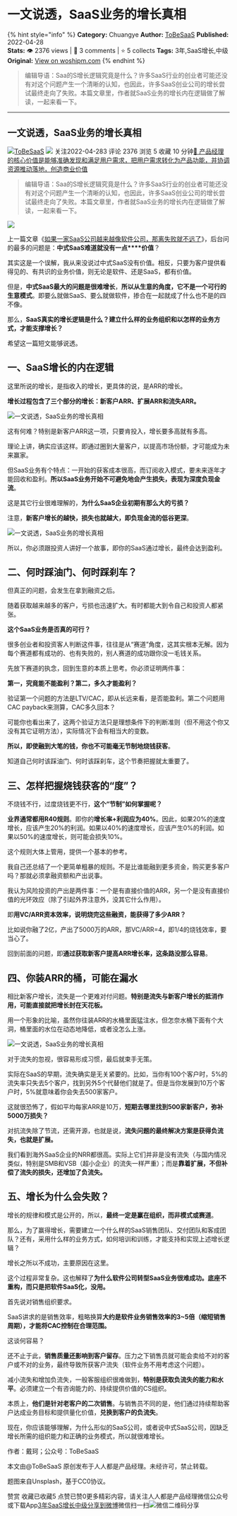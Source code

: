 # 一文说透，SaaS业务的增长真相
{% hint style="info" %}
**Category:** Chuangye
**Author:** [ToBeSaaS](https://www.woshipm.com/u/1341134)
**Published:** 2022-04-28  
**Stats:** 👁️ 2376 views | 💬 3 comments | ⭐ 5 collects
**Tags:** 3年,SaaS增长,中级
**Original:** [View on woshipm.com](https://www.woshipm.com/chuangye/5416636.html)
{% endhint %}
> 编辑导语：Saa的S增长逻辑究竟是什么？许多SaaS行业的创业者可能还没有对这个问题产生一个清晰的认知，也因此，许多SaaS创业公司的增长尝试最终走向了失败。本篇文章里，作者就SaaS业务的增长内在逻辑做了解读，一起来看一下。

---

## 一文说透，SaaS业务的增长真相

[![](https://static.qidianla.com/woshipm_def_head_1.jpg?imageView2/1/w/72/h/72/q/100)](https://www.woshipm.com/u/1341134)[ToBeSaaS](https://www.woshipm.com/u/1341134) ![](https://static.woshipm.com/tag/1101_1@2x.png) 关注2022-04-283 评论 2376 浏览 5 收藏 10 分钟[🔗 产品经理的核心价值是能够准确发现和满足用户需求，把用户需求转化为产品功能，并协调资源推动落地，创造商业价值](https://ke.qidianla.com/courses/90pm)

> 编辑导语：Saa的S增长逻辑究竟是什么？许多SaaS行业的创业者可能还没有对这个问题产生一个清晰的认知，也因此，许多SaaS创业公司的增长尝试最终走向了失败。本篇文章里，作者就SaaS业务的增长内在逻辑做了解读，一起来看一下。

![](https://image.woshipm.com/wp-files/2022/04/aCDVPgiLwLyZcRVQiuAd.jpg)

上一篇文章《[如果一家SaaS公司越来越像软件公司，那离失败就不远了](http://www.woshipm.com/it/5410985.html)》，后台问的最多的问题是：**中式SaaS难道就****没有****一点****价值**？

其实这是一个误解，我从来没说过中式SaaS没有价值。相反，只要为客户提供看得见的、有共识的业务价值，则无论是软件、还是SaaS，都有价值。

但是，**中式SaaS最大的问题是很难增长**，**所以从生意的角度，它不是一个可行的生意模式**。即要么就做SaaS、要么就做软件，掺合在一起就成了什么也不是的四不像。

那么，**SaaS真实的增长逻辑是什么？建立什么样的业务组织和以怎样的业务方式，才能支撑增长？**

希望这一篇短文能够说透。

## 一、SaaS增长的内在逻辑

这里所说的增长，是指收入的增长，更具体的说，是ARR的增长。

**增长过程包含了三个部分的增长：新客户ARR、扩展ARR和流失ARR。**

![一文说透，SaaS业务的增长真相](https://image.woshipm.com/wp-files/2022/04/sAWid3PKVFnMvTUHPzfs.png)

这有何难？特别是新客户ARR这一项，只要肯投入，增长要多高就有多高。

理论上讲，确实应该这样。即通过圈到大量客户，以提高市场份额，才可能成为未来赢家。

但SaaS业务有个特点：一开始的获客成本很高，而订阅收入模式，要未来逐年才能回收和盈利。**所以SaaS业务开始不可避免地会产生损失，表现为深度负现金流**。

这是其它行业很难理解的，**为什么SaaS企业初期有那么大的亏损？**

注意，**新客户增长的越快，损失也就越大，即负现金流的低谷更深**。

![一文说透，SaaS业务的增长真相](https://image.woshipm.com/wp-files/2022/04/FcEjw8Ue513N2IFWzcaR.png)

所以，你必须跟投资人讲好一个故事，即你的SaaS通过增长，最终会达到盈利。

## 二、何时踩油门、何时踩刹车？

但真正的问题，会发生在拿到融资之后。

随着获取越来越多的客户，亏损也迅速扩大。有时都能大到令自己和投资人都紧张。

**这个SaaS业务是否真的可行？**

很多创业者和投资客人判断这件事，往往是从“赛道”角度，这其实根本无解。因为每个赛道都有成功的、也有失败的，别人赛道的成功跟你没一毛钱关系。

先放下赛道的执念，回到生意的本质上思考。你必须证明两件事：

**第一，究竟能不能盈利？第二，多久才能盈利？**

验证第一个问题的方法是LTV/CAC，即从长远来看，是否能盈利。第二个问题用CAC payback来测算，CAC多久回本？

可能你也看出来了，这两个验证方法只是理想条件下的判断准则（但不用这个你又没有其它证明方法），实际情况下会有相当大的变数。

**所以，即使融到大笔的钱，你也不可能毫无节制地烧钱获客**。

知道自己何时该踩油门、何时该踩刹车，这个节奏把握就太重要了。

## 三、怎样把握烧钱获客的“度”？

不烧钱不行，过度烧钱更不行，**这个“节制”如何掌握呢？**

**业界通常都用R40规则**。即你的**增长率+利润应****为****40%**。因此，如果20%的速度增长，应该产生20%的利润。如果以40%的速度增长，应该产生0%的利润。如果以50%的速度增长，则可能会损失10%。

这个规则大体上管用，提供一个基本的参考。

我自己还总结了一个更简单粗暴的规则。不是比谁能融到更多资金，购买更多客户吗？那就必须拿融资额和产出说事。

我认为风险投资的产出是两件事：一个是有直接价值的ARR，另一个是没有直接价值的光环效应（除了引起外界注意外，没其它什么作用）。

即**用VC/ARR资本效率，说明烧完这些融资，能获得了多少ARR？**

比如说你融了2亿，产出了5000万的ARR，那VC/ARR=4，即1/4的烧钱效率，要当心了。

回到前面的问题，即**通过获取新客户提高ARR增长率，这条路没那么容易**。

## 四、你装ARR的桶，可能在漏水

相比新客户增长，流失是一个更难对付问题。**特别是流失与新客户增长的抵消作用，可能直接就把增长封在天花板。**

用一个形象的比喻，虽然你往装ARR的水桶里面猛注水，但怎奈水桶下面有个大洞，桶里面的水位在动态地降低，或者没怎么上涨。

![一文说透，SaaS业务的增长真相](https://image.woshipm.com/wp-files/2022/04/SoIOwWzydxqZwlRSH9bT.png)

对于流失的忽视，很容易形成习惯，最后就束手无策。

实际在SaaS的早期，流失确实是无关紧要的。比如，当你有100个客户时，5%的流失率只失去5个客户，找到另外5个代替他们就是了。但是当你发展到10万个客户时，5%就意味着你会失去500家客户。

这就很恐怖了，假如平均每家ARR是10万，**短期去哪里找到500家新客户，弥补5000万损失？**

对抗流失除了节流，还需开源，也就是说，**流失问题的最终解决方案是获得负流失，也就是扩展。**

我们看到海外SaaS企业的NRR都很高。实际上它们并非是没有流失（与国内情况类似，特别是SMB和VSB（超小企业）的流失一样严重）；而是**靠着扩展，不但补偿了流失的损失，还增加了负流失。**

## 五、增长为什么会失败？

增长的规律和模式是公开的，所以，**最终一定是赢在组织，而非模式或赛道**。

那么，为了赢得增长，需要建立一个什么样的SaaS销售团队、交付团队和客成团队？还有，采用什么样的业务方式，如何培训和训练，才能支持和实现上述增长逻辑？

增长之所以不成功，主要原因在这里。

这个过程非常复杂。这也解释了**为什么软件公司转型SaaS业务很难成功。底座不重构，而只是把软件SaaS化，没用。**

首先说对销售组织要求。

SaaS讲求的是销售效率，粗略换算**大约是软件业务销售效率的3~5倍（缩短销售周期），才能将CAC控制在合理范围。**

这谈何容易？

还不止于此，**销售质量还影响到客户留存**。压力之下销售员就可能会卖给不对的客户或不对的业务，最终导致所获客户流失（软件业务不用考虑这个问题）。

减小流失和增加负流失，一般客服组织很难做到，**特别是获取负流失的能力和水平**。必须建立一个有咨询能力的、持续提供价值的CS组织。

本质上，**他们是针对老客户的二次销售**。与销售员不同的是，他们通过持续帮助客户达成业务目标和提供量化价值，**兑换到客户的负流失**。

现在，你应该能够理解，为什么形似的SaaS公司，或者说中式SaaS公司，因缺乏增长所需的组织能力和正确的业务模式，所以就很难增长。

作者：戴珂；公众号：ToBeSaaS

本文由@ToBeSaaS 原创发布于人人都是产品经理。未经许可，禁止转载。

题图来自Unsplash，基于CC0协议。

赞赏 收藏已收藏5 点赞已赞0更多精彩内容，请关注人人都是产品经理微信公众号或下载App[3年](https://www.woshipm.com/tag/3%e5%b9%b4)[SaaS增长](https://www.woshipm.com/tag/saas%e5%a2%9e%e9%95%bf)[中级](https://www.woshipm.com/tag/%e4%b8%ad%e7%ba%a7)[分享到微博](https://service.weibo.com/share/share.php?appkey=2775287854&title=一文说透，SaaS业务的增长真相&url=https://www.woshipm.com/chuangye/5416636.html&pic=https://image.woshipm.com/wp-files/2022/04/aCDVPgiLwLyZcRVQiuAd.jpg)微信扫一扫![微信二维码](https://api.pwmqr.com/qrcode/create/?url=https://www.woshipm.com/chuangye/5416636.html)分享